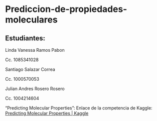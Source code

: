 # Prediccion-de-propiedades-moleculares




## Estudiantes:

Linda Vanessa Ramos Pabon 

Cc. 1085341028

Santiago Salazar Correa

Cc. 1000570053

Julian Andres Rosero Rosero

Cc. 1004214604



“Predicting Molecular Properties”: Enlace de la competencia de Kaggle:[ Predicting Molecular Properties | Kaggle](https://www.kaggle.com/competitions/champs-scalar-coupling/overview)

 




